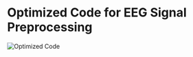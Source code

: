 # Optimized Code for EEG Signal Preprocessing
![Optimized Code](https://github.com/user-attachments/assets/5c27ca5d-6671-4ca8-baaa-079b4079e22e)
